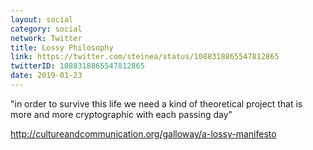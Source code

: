 ```yaml
---
layout: social
category: social
network: Twitter
title: Lossy Philosophy
link: https://twitter.com/steinea/status/1088318865547812865
twitterID: 1088318865547812865
date: 2019-01-23
---
```


"in order to survive this life we need a kind of theoretical project that is more and more cryptographic with each passing day"

<http://cultureandcommunication.org/galloway/a-lossy-manifesto>
